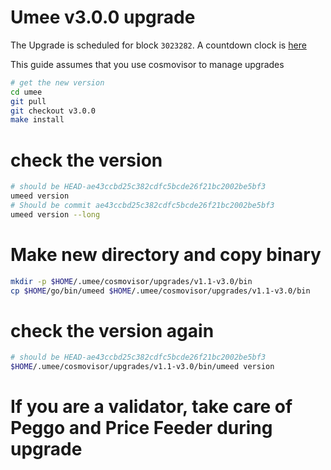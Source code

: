 # Umee v3.0.0 upgrade

The Upgrade is scheduled for block `3023282`. A countdown clock is [here](https://www.mintscan.io/umee/blocks/3023282)

This guide assumes that you use cosmovisor to manage upgrades

```bash
# get the new version
cd umee
git pull
git checkout v3.0.0
make install
```

# check the version

```bash
# should be HEAD-ae43ccbd25c382cdfc5bcde26f21bc2002be5bf3
umeed version
# Should be commit ae43ccbd25c382cdfc5bcde26f21bc2002be5bf3
umeed version --long
```

# Make new directory and copy binary

```bash
mkdir -p $HOME/.umee/cosmovisor/upgrades/v1.1-v3.0/bin
cp $HOME/go/bin/umeed $HOME/.umee/cosmovisor/upgrades/v1.1-v3.0/bin
```

# check the version again

```bash
# should be HEAD-ae43ccbd25c382cdfc5bcde26f21bc2002be5bf3
$HOME/.umee/cosmovisor/upgrades/v1.1-v3.0/bin/umeed version
```

# If you are a validator, take care of Peggo and Price Feeder during upgrade
